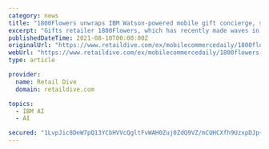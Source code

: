 ```yaml
---
category: news
title: "1800Flowers unwraps IBM Watson-powered mobile gift concierge, signaling AI’s rise"
excerpt: "Gifts retailer 1800Flowers, which has recently made waves in artificial intelligence integration, is cementing its stronghold on mobile commerce with an IBM Watson-powered gift concierge that uses ..."
publishedDateTime: 2021-08-10T00:00:00Z
originalUrl: "https://www.retaildive.com/ex/mobilecommercedaily/1800flowers-unwraps-ibm-watson-powered-mobile-gift-concierge-signaling-ais-rise"
webUrl: "https://www.retaildive.com/ex/mobilecommercedaily/1800flowers-unwraps-ibm-watson-powered-mobile-gift-concierge-signaling-ais-rise"
type: article

provider:
  name: Retail Dive
  domain: retaildive.com

topics:
  - IBM AI
  - AI

secured: "1LvpJic8DeW7pQ13YCbHVVcQgltFvWAH0Zuj0ZdQ9VZ/mCUHCXfh9UzxpDJp+GvxMmoUD8/dDYMQt9t70h1CVkniQEq3VMklufR4GuFG/akhBaQd7n0Ywl1NFdFziUbm6yBDDLiRO2lzIRVenSPqkUAOME03yvM0xxDboP0jMTbPpThOYLlnGGXA+E70noNlakNPJ1AJV8R1BcxF3s21OLw82do/6jITOw0nd63T2ZZH5Zul9TvjHd8wovtVY5b2qg1WUVWkGQmuTsZex4T773J4HuZKq+2ElFjbrzjU/msxzZcYgd467fg1u3z5sD/pwev7yTIXnnzPy4C0uwfY3OoVHJDWJO322/yzbVdcsxY=;KP3r2zVfOprz0hhtzm5BqA=="
---
```



